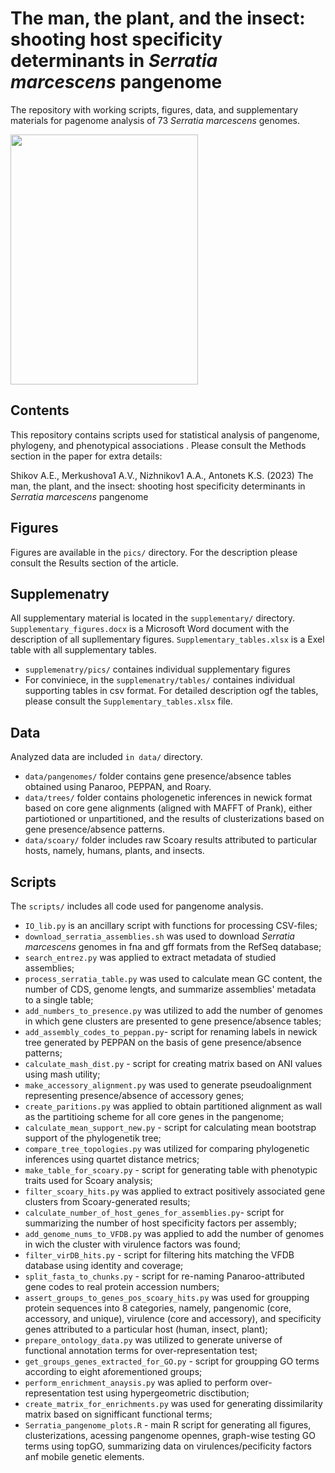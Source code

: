# The man, the plant, and the insect: shooting host specificity determinants in <i>Serratia marcescens</i> pangenome
The repository with working scripts, figures, data, and supplementary materials for pagenome analysis of 73 <i>Serratia marcescens</i> genomes.

<img src="https://github.com/lab7arriam/Serratia_pangenome_2023/blob/main/pics/fig3.svg?sanitize=true" width="300" height="400">


## Contents 

This repository contains scripts used for statistical analysis of pangenome, phylogeny, and phenotypical associations . Please consult the Methods section in the paper for extra details:

Shikov A.E., Merkushova1 A.V., Nizhnikov1 A.A., Antonets K.S. (2023) The man, the plant, and the insect: shooting host specificity determinants in <i>Serratia marcescens</i> pangenome


## Figures
Figures are available in the `pics/` directory. For the description please consult the Results section of the article.

## Supplemenatry
All supplementary material is located in the `supplementary/` directory. 
`Supplementary_figures.docx` is a Microsoft Word document with the description of all supllementary figures.
`Supplementary_tables.xlsx` is a Exel table with all supplementary tables.

* `supplemenatry/pics/` containes individual supplementary figures
* For conviniece, in the `supplemenatry/tables/` containes individual supporting tables in csv format. For detailed description ogf the tables, please consult the `Supplementary_tables.xlsx` file.

## Data
Analyzed data are included `in data/` directory.

* `data/pangenomes/` folder contains gene presence/absence tables obtained using Panaroo, PEPPAN, and Roary.
* `data/trees/` folder contains phologenetic inferences in newick format based on core gene alignments (aligned with MAFFT of Prank), either partiotioned or unpartitioned, and the results of clusterizations based on gene presence/absence patterns.
* `data/scoary/` folder includes raw Scoary results attributed to particular hosts, namely, humans, plants, and insects.

## Scripts
The `scripts/` includes all code used for pangenome analysis.
* `IO_lib.py` is an ancillary script with functions for processing CSV-files;
* `download_serratia_assemblies.sh` was used to download  <i>Serratia marcescens</i> genomes in fna and gff formats from the RefSeq database;
* `search_entrez.py` was applied to extract metadata of studied assemblies;
* `process_serratia_table.py` was used to calculate mean GC content, the number of CDS, genome lengts, and summarize assemblies' metadata to a single table;
* `add_numbers_to_presence.py` was utilized to add the number of genomes in which gene clusters are presented to gene presence/absence tables;
* `add_assembly_codes_to_peppan.py`- script for renaming labels in newick tree generated by PEPPAN on the basis of gene presence/absence patterns;
* `calculate_mash_dist.py` - script for creating matrix based on ANI values using mash utility;
* `make_accessory_alignment.py` was used to generate pseudoalignment representing presence/absence of accessory genes;
* `create_paritions.py` was applied to obtain partitioned alignment as wall as the partitioing scheme for all core genes in the pangenome;
* `calculate_mean_support_new.py` - script for calculating mean bootstrap support of the phylogenetik tree;
* `compare_tree_topologies.py` was utilized for comparing phylogenetic inferences using quartet distance metrics;
* `make_table_for_scoary.py` - script for generating table with phenotypic traits used for Scoary analysis;
* `filter_scoary_hits.py` was applied to extract positively associated gene clusters from Scoary-generated results;
* `calculate_number_of_host_genes_for_assemblies.py`- script for summarizing the number of host specificity factors per assembly;
* `add_genome_nums_to_VFDB.py` was applied to add the number of genomes in wich the cluster with virulence factors was found;
* `filter_virDB_hits.py` - script for filtering hits matching the VFDB database using identity and coverage;
* `split_fasta_to_chunks.py` - script for re-naming Panaroo-attributed gene codes to real protein accession numbers;
* `assert_groups_to_genes_pos_scoary_hits.py` was used for groupping protein sequences into 8 categories, namely, pangenomic (core, accessory, and unique), virulence (core and accessory), and specificity genes attributed to a particular host (human, insect, plant);
* `prepare_ontology_data.py` was utilized to generate universe of functional annotation terms for over-representation test;
* `get_groups_genes_extracted_for_GO.py` - script for groupping GO terms according to eight aforementioned groups;
* `perform_enrichment_anaysis.py` was aplied to perform over-representation test using hypergeometric disctibution;
* `create_matrix_for_enrichments.py` was used for generating dissimilarity matrix based on signifficant functional terms;
* `Serratia_pangenome_plots.R` - main R script for generating all figures, clusterizations, acessing pangenome opennes, graph-wise testing GO terms using topGO, summarizing data on virulences/pecificity factors anf mobile genetic elements.

